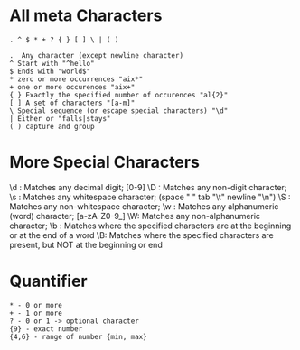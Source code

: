 # All meta Characters

```
. ^ $ * + ? { } [ ] \ | ( ) 
```

```
.  Any character (except newline character)
^ Start with "^hello"
$ Ends with "world$"
* zero or more occurrences "aix*"
+ one or more occurences "aix+"
{ } Exactly the specified number of occurences "al{2}"
[ ] A set of characters "[a-m]"
\ Special sequence (or escape special characters) "\d"
| Either or "falls|stays"
( ) capture and group
```

# More Special Characters

\d : Matches any decimal digit; [0-9]
\D : Matches any non-digit character;
\s : Matches any whitespace character; (space " " tab  "\t" newline "\n")
\S : Matches any non-whitespace character;
\w : Matches any alphanumeric (word) character; [a-zA-Z0-9_]
\W: Matches any non-alphanumeric character;
\b : Matches where the specified characters are at the beginning or at the end of a word
\B: Matches where the specified characters are present, but NOT at the beginning or end

# Quantifier

```
* - 0 or more
+ - 1 or more
? - 0 or 1 -> optional character
{9} - exact number
{4,6} - range of number {min, max}
```
